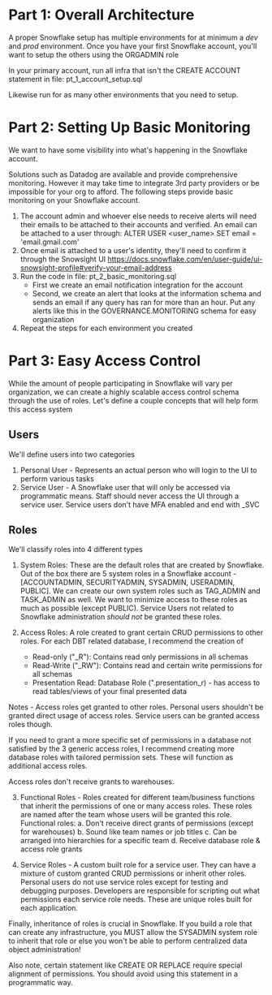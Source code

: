# Part 1: Overall Architecture #

A proper Snowflake setup has multiple environments for at minimum a _dev_ and _prod_ environment.
Once you have your first Snowflake account, you'll want to setup the others using the ORGADMIN role

In your primary account, run all infra that isn't the CREATE ACCOUNT statement in file:
    pt_1_account_setup.sql

Likewise run for as many other environments that you need to setup.

# Part 2: Setting Up Basic Monitoring #

We want to have some visibility into what's happening in the Snowflake account.

Solutions such as Datadog are available and provide comprehensive monitoring. However it may take time to integrate 3rd party providers or be impossible for your org to afford. The following steps provide basic monitoring on your Snowflake account.

1. The account admin and whoever else needs to receive alerts will need their emails to be attached to their accounts and verified.
    An email can be attached to a user through: ALTER USER <user_name> SET email = 'email.gmail.com'
2. Once email is attached to a user's identity, they'll need to confirm it through the Snowsight UI
    https://docs.snowflake.com/en/user-guide/ui-snowsight-profile#verify-your-email-address
3. Run the code in file: pt_2_basic_monitoring.sql
    - First we create an email notification integration for the account
    - Second, we create an alert that looks at the information schema and sends an email if any query has ran for more than an hour. Put any alerts like this in the GOVERNANCE.MONITORING schema for easy organization
4. Repeat the steps for each environment you created

# Part 3: Easy Access Control #
While the amount of people participating in Snowflake will vary per organization, we can create a highly scalable access control schema through the use of roles. Let's define a couple concepts that will help form this access system

## Users ##
We'll define users into two categories

1. Personal User - Represents an actual person who will login to the UI to perform various tasks
2. Service User - A Snowflake user that will only be accessed via programmatic means. Staff should never access the UI through a service user. Service users don't have MFA enabled and end with _SVC

## Roles ##
We'll classify roles into 4 different types

1. System Roles: These are the default roles that are created by Snowflake. Out of the box there are 5 system roles in a Snowflake account - [ACCOUNTADMIN, SECURITYADMIN, SYSADMIN, USERADMIN, PUBLIC]. We can create our own system roles such as TAG_ADMIN and TASK_ADMIN as well. We want to minimize access to these roles as much as possible (except PUBLIC). Service Users not related to Snowflake administration *should not* be granted these roles.

2. Access Roles: A role created to grant certain CRUD permissions to other roles.
For each DBT related database, I recommend the creation of 
    - Read-only ("<database-name>_R"): Contains read only permissions in all schemas
    - Read-Write ("<database-name>_RW"): Contains read and certain write permissions for all schemas
    - Presentation Read: Database Role ("<database-name>.presentation_r) - has access to read tables/views of your final presented data

Notes - Access roles get granted to other roles. Personal users shouldn't be granted direct usage of access roles. Service users can be granted access roles though.

If you need to grant a more specific set of permissions in a database not satisfied by the 3 generic access roles, I recommend creating more database roles with tailored permission sets. These will function as additional access roles.

Access roles don't receive grants to warehouses.

3. Functional Roles - Roles created for different team/business functions that inherit the permissions of one or many access roles. These roles are named after the team whose users will be granted this role. Functional roles:
    a. Don't receive direct grants of permissions (except for warehouses)
    b. Sound like team names or job titles
    c. Can be arranged into hierarchies for a specific team
    d. Receive database role & access role grants

4. Service Roles - A custom built role for a service user. They can have a mixture of custom granted CRUD permissions or inherit other roles. Personal users do not use service roles except for testing and debugging purposes. Developers are responsible for scripting out what permissions each service role needs. These are unique roles built for each application.


Finally, inheritance of roles is crucial in Snowflake. If you build a role that can create any infrastructure, you MUST allow the SYSADMIN system role to inherit that role or else you won't be able to perform centralized data object administration!

Also note, certain statement like CREATE OR REPLACE require special alignment of permissions. You should avoid using this statement in a programmatic way.
